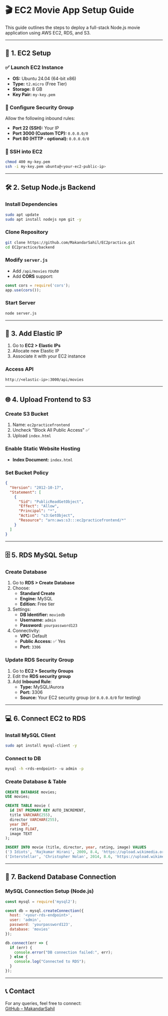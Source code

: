 
# 🎬 EC2 Movie App Setup Guide

This guide outlines the steps to deploy a full-stack Node.js movie application using AWS EC2, RDS, and S3.

---

## 🚀 1. EC2 Setup

### ✅ Launch EC2 Instance
- **OS:** Ubuntu 24.04 (64-bit x86)
- **Type:** `t2.micro` (Free Tier)
- **Storage:** 8 GB
- **Key Pair:** `my-key.pem`

### 🔐 Configure Security Group
Allow the following inbound rules:
- **Port 22 (SSH):** Your IP
- **Port 3000 (Custom TCP):** `0.0.0.0/0`
- **Port 80 (HTTP - optional):** `0.0.0.0/0`

### 🔑 SSH into EC2
```bash
chmod 400 my-key.pem
ssh -i my-key.pem ubuntu@<your-ec2-public-ip>
```

---

## 🛠️ 2. Setup Node.js Backend

### Install Dependencies
```bash
sudo apt update
sudo apt install nodejs npm git -y
```

### Clone Repository
```bash
git clone https://github.com/MakandarSahil/EC2practice.git
cd EC2practice/backend
```

### Modify `server.js`
- Add `/api/movies` route
- Add **CORS** support:

```js
const cors = require('cors');
app.use(cors());
```

### Start Server
```bash
node server.js
```

---

## 📡 3. Add Elastic IP

1. Go to **EC2 > Elastic IPs**
2. Allocate new Elastic IP
3. Associate it with your EC2 instance

### Access API
```
http://<elastic-ip>:3000/api/movies
```

---

## 🌐 4. Upload Frontend to S3

### Create S3 Bucket
1. Name: `ec2practicefrontend`
2. Uncheck "Block All Public Access" ✅
3. Upload `index.html`

### Enable Static Website Hosting
- **Index Document:** `index.html`

### Set Bucket Policy
```json
{
  "Version": "2012-10-17",
  "Statement": [
    {
      "Sid": "PublicReadGetObject",
      "Effect": "Allow",
      "Principal": "*",
      "Action": "s3:GetObject",
      "Resource": "arn:aws:s3:::ec2practicefrontend/*"
    }
  ]
}
```

---

## 🗄️ 5. RDS MySQL Setup

### Create Database
1. Go to **RDS > Create Database**
2. Choose:
   - **Standard Create**
   - **Engine:** MySQL
   - **Edition:** Free tier
3. Settings:
   - **DB Identifier:** `moviedb`
   - **Username:** `admin`
   - **Password:** `yourpassword123`
4. Connectivity:
   - **VPC:** Default
   - **Public Access:** ✅ Yes
   - **Port:** `3306`

### Update RDS Security Group
1. Go to **EC2 > Security Groups**
2. Edit the **RDS security group**
3. Add **Inbound Rule**:
   - **Type:** MySQL/Aurora
   - **Port:** 3306
   - **Source:** Your EC2 security group (or `0.0.0.0/0` for testing)

---

## 💻 6. Connect EC2 to RDS

### Install MySQL Client
```bash
sudo apt install mysql-client -y
```

### Connect to DB
```bash
mysql -h <rds-endpoint> -u admin -p
```

### Create Database & Table
```sql
CREATE DATABASE movies;
USE movies;

CREATE TABLE movie (
  id INT PRIMARY KEY AUTO_INCREMENT,
  title VARCHAR(255),
  director VARCHAR(255),
  year INT,
  rating FLOAT,
  image TEXT
);

INSERT INTO movie (title, director, year, rating, image) VALUES
('3 Idiots', 'Rajkumar Hirani', 2009, 8.4, 'https://upload.wikimedia.org/wikipedia/en/d/df/3_idiots_poster.jpg'),
('Interstellar', 'Christopher Nolan', 2014, 8.6, 'https://upload.wikimedia.org/wikipedia/en/b/bc/Interstellar_film_poster.jpg');
```

---

## 🔗 7. Backend Database Connection

### MySQL Connection Setup (Node.js)
```js
const mysql = require('mysql2');

const db = mysql.createConnection({
  host: '<your-rds-endpoint>',
  user: 'admin',
  password: 'yourpassword123',
  database: 'movies'
});

db.connect(err => {
  if (err) {
    console.error("DB connection failed:", err);
  } else {
    console.log("Connected to RDS");
  }
});
```

---

## 📞 Contact

For any queries, feel free to connect:  
[GitHub – MakandarSahil](https://github.com/MakandarSahil)
